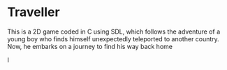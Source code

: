 # Traveller
This is a 2D game coded in C using SDL, which follows the adventure of a young boy who finds himself unexpectedly teleported to another country. Now, he embarks on a journey to find his way back home






I
